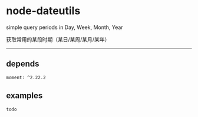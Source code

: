 
# node-dateutils

simple query periods in Day, Week, Month, Year

获取常用的某段时期（某日/某周/某月/某年）

---

## depends

    moment: ^2.22.2

## examples

    todo

